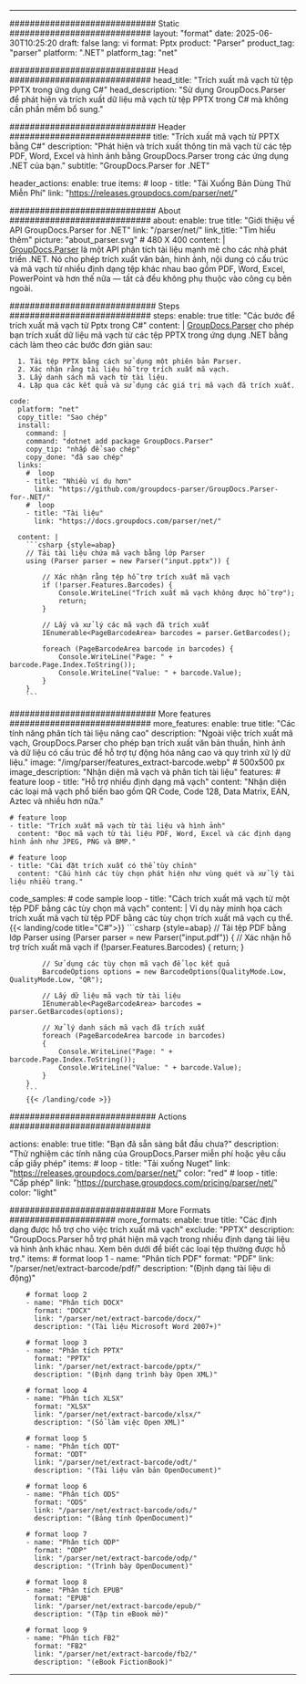 


---
############################# Static ############################
layout: "format"
date:  2025-06-30T10:25:20
draft: false
lang: vi
format: Pptx
product: "Parser"
product_tag: "parser"
platform: ".NET"
platform_tag: "net"

############################# Head ############################
head_title: "Trích xuất mã vạch từ tệp PPTX trong ứng dụng C#"
head_description: "Sử dụng GroupDocs.Parser để phát hiện và trích xuất dữ liệu mã vạch từ tệp PPTX trong C# mà không cần phần mềm bổ sung."

############################# Header ############################
title: "Trích xuất mã vạch từ PPTX bằng C#" 
description: "Phát hiện và trích xuất thông tin mã vạch từ các tệp PDF, Word, Excel và hình ảnh bằng GroupDocs.Parser trong các ứng dụng .NET của bạn."
subtitle: "GroupDocs.Parser for .NET" 

header_actions:
  enable: true
  items:
    #  loop
    - title: "Tải Xuống Bản Dùng Thử Miễn Phí"
      link: "https://releases.groupdocs.com/parser/net/"
      
############################# About ############################
about:
    enable: true
    title: "Giới thiệu về API GroupDocs.Parser for .NET"
    link: "/parser/net/"
    link_title: "Tìm hiểu thêm"
    picture: "about_parser.svg" # 480 X 400
    content: |
       [GroupDocs.Parser](/parser/net/) là một API phân tích tài liệu mạnh mẽ cho các nhà phát triển .NET. Nó cho phép trích xuất văn bản, hình ảnh, nội dung có cấu trúc và mã vạch từ nhiều định dạng tệp khác nhau bao gồm PDF, Word, Excel, PowerPoint và hơn thế nữa — tất cả đều không phụ thuộc vào công cụ bên ngoài.

############################# Steps ############################
steps:
    enable: true
    title: "Các bước để trích xuất mã vạch từ Pptx trong C#"
    content: |
      [GroupDocs.Parser](/parser/net/) cho phép bạn trích xuất dữ liệu mã vạch từ các tệp PPTX trong ứng dụng .NET bằng cách làm theo các bước đơn giản sau:
      
      1. Tải tệp PPTX bằng cách sử dụng một phiên bản Parser.
      2. Xác nhận rằng tài liệu hỗ trợ trích xuất mã vạch.
      3. Lấy danh sách mã vạch từ tài liệu.
      4. Lặp qua các kết quả và sử dụng các giá trị mã vạch đã trích xuất.
   
    code:
      platform: "net"
      copy_title: "Sao chép"
      install:
        command: |
        command: "dotnet add package GroupDocs.Parser"
        copy_tip: "nhấp để sao chép"
        copy_done: "đã sao chép"
      links:
        #  loop
        - title: "Nhiều ví dụ hơn"
          link: "https://github.com/groupdocs-parser/GroupDocs.Parser-for-.NET/"
        #  loop
        - title: "Tài liệu"
          link: "https://docs.groupdocs.com/parser/net/"
          
      content: |
        ```csharp {style=abap}
        // Tải tài liệu chứa mã vạch bằng lớp Parser
        using (Parser parser = new Parser("input.pptx")) {

            // Xác nhận rằng tệp hỗ trợ trích xuất mã vạch
            if (!parser.Features.Barcodes) {
                Console.WriteLine("Trích xuất mã vạch không được hỗ trợ");
                return;
            }

            // Lấy và xử lý các mã vạch đã trích xuất
            IEnumerable<PageBarcodeArea> barcodes = parser.GetBarcodes();

            foreach (PageBarcodeArea barcode in barcodes) {
                Console.WriteLine("Page: " + barcode.Page.Index.ToString());
                Console.WriteLine("Value: " + barcode.Value);
            }
        }
        ```  

############################# More features ############################
more_features:
  enable: true
  title: "Các tính năng phân tích tài liệu nâng cao"
  description: "Ngoài việc trích xuất mã vạch, GroupDocs.Parser cho phép bạn trích xuất văn bản thuần, hình ảnh và dữ liệu có cấu trúc để hỗ trợ tự động hóa nâng cao và quy trình xử lý dữ liệu."
  image: "/img/parser/features_extract-barcode.webp" # 500x500 px
  image_description: "Nhận diện mã vạch và phân tích tài liệu"
  features:
    # feature loop
    - title: "Hỗ trợ nhiều định dạng mã vạch"
      content: "Nhận diện các loại mã vạch phổ biến bao gồm QR Code, Code 128, Data Matrix, EAN, Aztec và nhiều hơn nữa."

    # feature loop
    - title: "Trích xuất mã vạch từ tài liệu và hình ảnh"
      content: "Đọc mã vạch từ tài liệu PDF, Word, Excel và các định dạng hình ảnh như JPEG, PNG và BMP."

    # feature loop
    - title: "Cài đặt trích xuất có thể tùy chỉnh"
      content: "Cấu hình các tùy chọn phát hiện như vùng quét và xử lý tài liệu nhiều trang."
      
  code_samples:
    # code sample loop
    - title: "Cách trích xuất mã vạch từ một tệp PDF bằng các tùy chọn mã vạch"
      content: |
        Ví dụ này minh họa cách trích xuất mã vạch từ tệp PDF bằng các tùy chọn trích xuất mã vạch cụ thể.
        {{< landing/code title="C#">}}
        ```csharp {style=abap}
        //  Tải tệp PDF bằng lớp Parser
        using (Parser parser = new Parser("input.pdf"))
        {
            // Xác nhận hỗ trợ trích xuất mã vạch
            if (!parser.Features.Barcodes)
            {
                return;
            }

            // Sử dụng các tùy chọn mã vạch để lọc kết quả
            BarcodeOptions options = new BarcodeOptions(QualityMode.Low, QualityMode.Low, "QR");

            // Lấy dữ liệu mã vạch từ tài liệu
            IEnumerable<PageBarcodeArea> barcodes = parser.GetBarcodes(options);

            // Xử lý danh sách mã vạch đã trích xuất
            foreach (PageBarcodeArea barcode in barcodes)
            {
                Console.WriteLine("Page: " + barcode.Page.Index.ToString());
                Console.WriteLine("Value: " + barcode.Value);
            }
        }
        ```
        {{< /landing/code >}}


############################# Actions ############################

actions:
  enable: true
  title: "Bạn đã sẵn sàng bắt đầu chưa?"
  description: "Thử nghiệm các tính năng của GroupDocs.Parser miễn phí hoặc yêu cầu cấp giấy phép"
  items:
    #  loop
    - title: "Tải xuống Nuget"
      link: "https://releases.groupdocs.com/parser/net/"
      color: "red"
        #  loop
    - title: "Cấp phép"
      link: "https://purchase.groupdocs.com/pricing/parser/net/"
      color: "light"


############################# More Formats #####################
more_formats:
    enable: true
    title: "Các định dạng được hỗ trợ cho việc trích xuất mã vạch"
    exclude: "PPTX"
    description: "GroupDocs.Parser hỗ trợ phát hiện mã vạch trong nhiều định dạng tài liệu và hình ảnh khác nhau. Xem bên dưới để biết các loại tệp thường được hỗ trợ."
    items: 
        # format loop 1
        - name: "Phân tích PDF"
          format: "PDF"
          link: "/parser/net/extract-barcode/pdf/"
          description: "(Định dạng tài liệu di động)"
          
        # format loop 2
        - name: "Phân tích DOCX"
          format: "DOCX"
          link: "/parser/net/extract-barcode/docx/"
          description: "(Tài liệu Microsoft Word 2007+)"
          
        # format loop 3
        - name: "Phân tích PPTX"
          format: "PPTX"
          link: "/parser/net/extract-barcode/pptx/"
          description: "(Định dạng trình bày Open XML)"
          
        # format loop 4
        - name: "Phân tích XLSX"
          format: "XLSX"
          link: "/parser/net/extract-barcode/xlsx/"
          description: "(Sổ làm việc Open XML)"
          
        # format loop 5
        - name: "Phân tích ODT"
          format: "ODT"
          link: "/parser/net/extract-barcode/odt/"
          description: "(Tài liệu văn bản OpenDocument)"
          
        # format loop 6
        - name: "Phân tích ODS"
          format: "ODS"
          link: "/parser/net/extract-barcode/ods/"
          description: "(Bảng tính OpenDocument)"
          
        # format loop 7
        - name: "Phân tích ODP"
          format: "ODP"
          link: "/parser/net/extract-barcode/odp/"
          description: "(Trình bày OpenDocument)"
          
        # format loop 8
        - name: "Phân tích EPUB"
          format: "EPUB"
          link: "/parser/net/extract-barcode/epub/"
          description: "(Tập tin eBook mở)"
          
        # format loop 9
        - name: "Phân tích FB2"
          format: "FB2"
          link: "/parser/net/extract-barcode/fb2/"
          description: "(eBook FictionBook)"
         
          

---